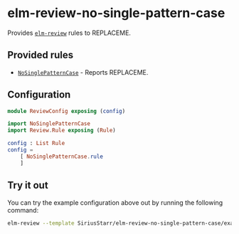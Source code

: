 # elm-review-no-single-pattern-case

Provides [`elm-review`](https://package.elm-lang.org/packages/jfmengels/elm-review/latest/) rules to REPLACEME.


## Provided rules

- [`NoSinglePatternCase`](https://package.elm-lang.org/packages/SiriusStarr/elm-review-no-single-pattern-case/1.0.0/NoSinglePatternCase) - Reports REPLACEME.


## Configuration

```elm
module ReviewConfig exposing (config)

import NoSinglePatternCase
import Review.Rule exposing (Rule)

config : List Rule
config =
    [ NoSinglePatternCase.rule
    ]
```


## Try it out

You can try the example configuration above out by running the following command:

```bash
elm-review --template SiriusStarr/elm-review-no-single-pattern-case/example
```
